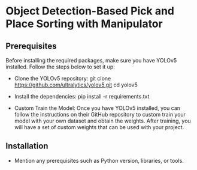# Object Detection-Based Pick and Place Sorting with Manipulator

## Prerequisites
Before installing the required packages, make sure you have YOLOv5 installed. Follow the steps below to set it up:

- Clone the YOLOv5 repository:
git clone https://github.com/ultralytics/yolov5.git
cd yolov5

- Install the dependencies:
pip install -r requirements.txt

- Custom Train the Model:
Once you have YOLOv5 installed, you can follow the instructions on their GitHub repository to custom train your model with your own dataset and obtain the weights. After training, you will have a set of custom weights that can be used with your project.


## Installation

- Mention any prerequisites such as Python version, libraries, or tools.
